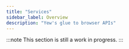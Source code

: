 ```yaml
---
title: "Services"
sidebar_label: Overview
description: "Yew's glue to browser APIs"
---
```


:::note
This section is still a work in progress.
:::

